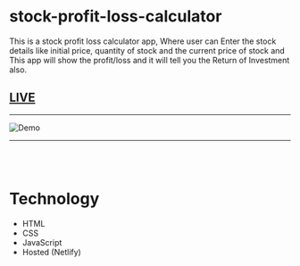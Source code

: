 
# stock-profit-loss-calculator
This is a stock profit loss calculator app, Where user can Enter the stock details like initial price, quantity of stock and the current price of stock and This app will show the profit/loss and it will tell you the Return of Investment also.



## [LIVE](https://nk-stock-profit-loss-calculator.netlify.app/)

---

![Demo](/icons/app-ss-org.png)

---
<br/>
<br/>

# Technology

- HTML
- CSS
- JavaScript
- Hosted (Netlify) 
